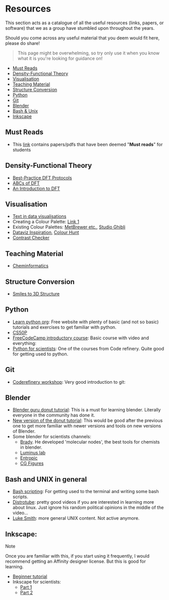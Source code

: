 # Resources
This section acts as a catalogue of all the useful resources (links, papers, or software) that we as a group have stumbled upon throughout the years.

Should you come across any useful material that you deem would fit here, please do share!

> This page might be overwhelming, so try only use it when you know what it is you're looking for guidance on!

- [Must Reads](#must-reads)
- [Density-Functional Theory](#density-functional-theory)
- [Visualisation](#visualisation)
- [Teaching Material](#teaching-material)
- [Structure Conversion](#density-functional-theory)
- [Python](#python)
- [Git](#git)
- [Blender](#blender)
- [Bash & Unix](#bash-and-unix-in-general)
- [Inkscape](#inkscape)

## Must Reads
- This [link](https://lists.papersapp.com/hd8fHd8QtFmO) contains papers/pdfs that have been deemed "**Must reads**" for students

## Density-Functional Theory
- [Best-Practice DFT Protocols](https://onlinelibrary.wiley.com/doi/10.1002/anie.202205735)
- [ABCs of DFT](https://dft.uci.edu/doc/g1.pdf)
- [An Introduction to DFT](https://www.ch.imperial.ac.uk/harrison/Teaching/DFT_NATO.pdf)

## Visualisation
- [Text in data visualisations](https://blog.datawrapper.de/text-in-data-visualizations/)
- Creating a Colour Palette: [Link 1](https://coolors.co/)
- Existing Colour Palettes: [MetBrewer etc.](https://twitter.com/Emil_Hvitfeldt/status/1582795210949423104), [Studio Ghibli](https://medium.com/@jchen001/r-ggplot2-color-palettes-inspired-by-hayao-miyazakis-animes-f2aeccce45fd)
- [Dataviz Inspiration](https://www.dataviz-inspiration.com/), [Colour Hunt](https://colorhunt.co/)
- [Contrast Checker](https://colourcontrast.cc)

## Teaching Material
- [Cheminformatics](https://github.com/Sulstice/Cheminformatics-Teaching-Material)

## Structure Conversion
- [Smiles to 3D Structure](https://www.novoprolabs.com/tools/smiles2pdb)

## Python
- [Learn python org](https://www.learnpython.org/): Free website with plenty of basic (and not so basic) tutorials and exercises to get familiar with python.
- [CS50P](https://cs50.harvard.edu/python/2022/)
- [FreeCodeCamp introductory course](https://www.youtube.com/watch?v=rfscVS0vtbw): Basic course with video and everything: 
- [Python for scientists](https://aaltoscicomp.github.io/python-for-scicomp/): One of the courses from Code refinery. Quite good for getting used to python.

## Git
- [Coderefinery workshop](https://www.youtube.com/watch?v=GHlF1nGfz7g&list=PLpLblYHCzJACqaFsfQiCWp0Wqy6qG4iau): Very good introduction to git: 

## Blender
- [Blender guru donut tutorial](https://www.youtube.com/watch?v=TPrnSACiTJ4&list=PLexwJr_iILK7IkuhEeAYeN7aLV5AAXKa-): This is a must for learning blender. Literally everyone in the community has done it. 
- [New version of the donut tutorial](https://www.youtube.com/watch?v=nIoXOplUvAw&t=0s): This would be good after the previous one to get more familiar with newer versions and tools on new versions of Blender. 
- Some blender for scientists channels:
    - [Brady](https://www.youtube.com/@BradyJohnston). He developed 'molecular nodes', the best tools for chemists in blender.
    - [Luminus lab](https://www.youtube.com/@LuminousLab)
    - [Entropic](https://www.youtube.com/@entropic8039)
    - [CG Figures](https://www.youtube.com/@CGFigures)

## Bash and UNIX in general
- [Bash scripting](https://www.youtube.com/watch?v=oxuRxtrO2Ag&t=1343s&ab_channel=JoeCollins): For getting used to the terminal and writing some bash scripts.
- [Distrotube](https://www.youtube.com/@DistroTube): pretty good videos if you are interested in learning more about linux. Just ignore his random political opinions in the middle of the video...
- [Luke Smith](https://www.youtube.com/@LukeSmithxyz/video): more general UNIX content. Not active anymore.

## Inkscape: 

> [!NOTE]
> Once you are familiar with this, if you start using it frequently, I would recommend getting an Affinity designer license. 
> But this is good for learning. 

- [Beginner tutorial](https://www.youtube.com/watch?v=8f011wdiW7g&list=PLqazFFzUAPc5lOQwDoZ4Dw2YSXtO7lWNv&ab_channel=TJFREE)
- Inkscape for scientists:
    - [Part 1](https://www.youtube.com/watch?v=5pdWUB99k_0&list=PLLwKCHa0QD1piouX5680HCJZGcKwSA7ON&ab_channel=DrawBioMed)
    - [Part 2](https://www.youtube.com/watch?v=eyqH0IrzYLc&list=PLxtauMB7RON_2tg-mRQTuieFUr29IOKzW&ab_channel=InSearch)
